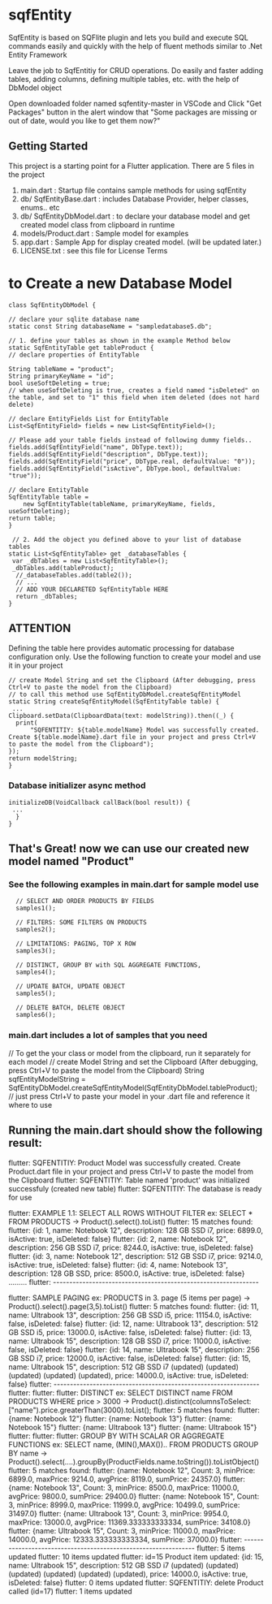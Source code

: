# sqfEntity
SqfEntity is based on SQFlite plugin and lets you build and execute SQL commands easily and quickly with the help of fluent methods similar to .Net Entity Framework

Leave the job to SqfEntitiy for CRUD operations. Do easily and faster adding tables, adding columns, defining multiple tables, etc. with the help of DbModel object

Open downloaded folder named sqfentity-master in VSCode and Click "Get Packages" button in the alert window that "Some packages are missing or out of date, would you like to get them now?"

## Getting Started

This project is a starting point for a Flutter application.
There are 5 files in the project
1. main.dart                  : Startup file contains sample methods for using sqfEntity
2. db/ SqfEntityBase.dart     : includes Database Provider, helper classes, enums.. etc 
3. db/ SqfEntityDbModel.dart  : to declare your database model and get created model class from clipboard in runtime
4. models/Product.dart        : Sample model for examples
5. app.dart                   : Sample App for display created model. (will be updated later.)
6. LICENSE.txt                : see this file for License Terms


# to Create a new Database Model

    class SqfEntityDbModel {
  
    // declare your sqlite database name
    static const String databaseName = "sampledatabase5.db";

    // 1. define your tables as shown in the example Method below
    static SqfEntityTable get tableProduct {
    // declare properties of EntityTable

    String tableName = "product";
    String primaryKeyName = "id";
    bool useSoftDeleting = true;
    // when useSoftDeleting is true, creates a field named "isDeleted" on the table, and set to "1" this field when item deleted (does not hard delete)

    // declare EntityFields List for EntityTable
    List<SqfEntityField> fields = new List<SqfEntityField>();

    // Please add your table fields instead of following dummy fields..
    fields.add(SqfEntityField("name", DbType.text));
    fields.add(SqfEntityField("description", DbType.text));
    fields.add(SqfEntityField("price", DbType.real, defaultValue: "0"));
    fields.add(SqfEntityField("isActive", DbType.bool, defaultValue: "true"));

    // declare EntityTable
    SqfEntityTable table =
        new SqfEntityTable(tableName, primaryKeyName, fields, useSoftDeleting);
    return table;
    }

     // 2. Add the object you defined above to your list of database tables
    static List<SqfEntityTable> get _databaseTables {
     var _dbTables = new List<SqfEntityTable>();
     _dbTables.add(tableProduct);
      //_databaseTables.add(table2());
      // ...
      // ADD YOUR DECLARETED SqfEntityTable HERE
      return _dbTables;
    }

  ## ATTENTION
   Defining the table here provides automatic processing for database configuration only.
   Use the following function to create your model and use it in your project

    // create Model String and set the Clipboard (After debugging, press Ctrl+V to paste the model from the Clipboard)
    // to call this method use SqfEntityDbModel.createSqfEntityModel
    static String createSqfEntityModel(SqfEntityTable table) {
     ...
    Clipboard.setData(ClipboardData(text: modelString)).then((_) {
      print(
          "SQFENTITIY: ${table.modelName} Model was successfully created. Create ${table.modelName}.dart file in your project and press Ctrl+V to paste the model from the Clipboard");
    });
    return modelString;
    }

### Database initializer async method
    initializeDB(VoidCallback callBack(bool result)) {
     ...
      }
    }

## That's Great! now we can use our created new model named "Product"
### See the following examples in main.dart for sample model use

      // SELECT AND ORDER PRODUCTS BY FIELDS
      samples1();

      // FILTERS: SOME FILTERS ON PRODUCTS
      samples2();

      // LIMITATIONS: PAGING, TOP X ROW
      samples3();

      // DISTINCT, GROUP BY with SQL AGGREGATE FUNCTIONS,
      samples4();

      // UPDATE BATCH, UPDATE OBJECT
      samples5();

      // DELETE BATCH, DELETE OBJECT
      samples6();

### main.dart includes a lot of samples that you need

  // To get the your class or model from the clipboard, run it separately for each model
  // create Model String and set the Clipboard (After debugging, press Ctrl+V to paste the model from the Clipboard)
  String sqfEntityModelString = SqfEntityDbModel.createSqfEntityModel(SqfEntityDbModel.tableProduct);
  // just press Ctrl+V to paste your model in your .dart file and reference it where to use



## Running the main.dart should show the following result:
flutter: SQFENTITIY: Product Model was successfully created. Create Product.dart file in your project and press Ctrl+V to paste the model from the Clipboard
flutter: SQFENTITIY: Table named 'product' was initialized successfuly (created new table)
flutter: SQFENTITIY: The database is ready for use

flutter: EXAMPLE 1.1: SELECT ALL ROWS WITHOUT FILTER ex: SELECT * FROM PRODUCTS 
 -> Product().select().toList()
flutter: 15 matches found:
flutter: {id: 1, name: Notebook 12", description: 128 GB SSD i7, price: 6899.0, isActive: true, isDeleted: false}
flutter: {id: 2, name: Notebook 12", description: 256 GB SSD i7, price: 8244.0, isActive: true, isDeleted: false}
flutter: {id: 3, name: Notebook 12", description: 512 GB SSD i7, price: 9214.0, isActive: true, isDeleted: false}
flutter: {id: 4, name: Notebook 13", description: 128 GB SSD, price: 8500.0, isActive: true, isDeleted: false}
.........
flutter: ---------------------------------------------------------------

flutter: SAMPLE PAGING ex: PRODUCTS in 3. page (5 items per page) 
 -> Product().select().page(3,5).toList()
flutter: 5 matches found:
flutter: {id: 11, name: Ultrabook 13", description: 256 GB SSD i5, price: 11154.0, isActive: false, isDeleted: false}
flutter: {id: 12, name: Ultrabook 13", description: 512 GB SSD i5, price: 13000.0, isActive: false, isDeleted: false}
flutter: {id: 13, name: Ultrabook 15", description: 128 GB SSD i7, price: 11000.0, isActive: false, isDeleted: false}
flutter: {id: 14, name: Ultrabook 15", description: 256 GB SSD i7, price: 12000.0, isActive: false, isDeleted: false}
flutter: {id: 15, name: Ultrabook 15", description: 512 GB SSD i7 (updated) (updated) (updated) (updated) (updated), price: 14000.0, isActive: true, isDeleted: false}
flutter: ---------------------------------------------------------------
flutter:
flutter:
flutter: DISTINCT ex: SELECT DISTINCT name FROM PRODUCTS WHERE price > 3000 
 -> Product().distinct(columnsToSelect:["name").price.greaterThan(3000).toList();
flutter: 5 matches found:
flutter: {name: Notebook 12"}
flutter: {name: Notebook 13"}
flutter: {name: Notebook 15"}
flutter: {name: Ultrabook 13"}
flutter: {name: Ultrabook 15"}
flutter:
flutter:
flutter: GROUP BY WITH SCALAR OR AGGREGATE FUNCTIONS ex: SELECT name, (MIN(),MAX()).. FROM PRODUCTS GROUP BY name 
-> Product().select(....).groupBy(ProductFields.name.toString()).toListObject()
flutter: 5 matches found:
flutter: {name: Notebook 12", Count: 3, minPrice: 6899.0, maxPrice: 9214.0, avgPrice: 8119.0, sumPrice: 24357.0}
flutter: {name: Notebook 13", Count: 3, minPrice: 8500.0, maxPrice: 11000.0, avgPrice: 9800.0, sumPrice: 29400.0}
flutter: {name: Notebook 15", Count: 3, minPrice: 8999.0, maxPrice: 11999.0, avgPrice: 10499.0, sumPrice: 31497.0}
flutter: {name: Ultrabook 13", Count: 3, minPrice: 9954.0, maxPrice: 13000.0, avgPrice: 11369.333333333334, sumPrice: 34108.0}
flutter: {name: Ultrabook 15", Count: 3, minPrice: 11000.0, maxPrice: 14000.0, avgPrice: 12333.333333333334, sumPrice: 37000.0}
flutter: ---------------------------------------------------------------
flutter: 5 items updated
flutter: 10 items updated
flutter: id=15 Product item updated: {id: 15, name: Ultrabook 15", description: 512 GB SSD i7 (updated) (updated) (updated) (updated) (updated) (updated), price: 14000.0, isActive: true, isDeleted: false}
flutter: 0 items updated
flutter: SQFENTITIY: delete Product called (id=17)
flutter: 1 items updated















